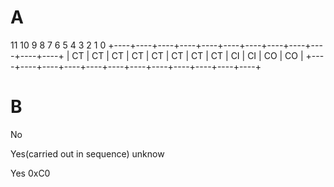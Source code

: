 

# A

  11   10    9    8    7    6    5    4    3    2    1   0
+----+----+----+----+----+----+----+----+----+----+----+----+
| CT | CT | CT | CT | CT | CT | CT | CT | CI | CI | CO | CO |
+----+----+----+----+----+----+----+----+----+----+----+----+


# B

No

Yes(carried out in sequence)      unknow

Yes      0xC0